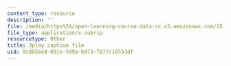```yaml
---
content_type: resource
description: ''
file: /media/https%3A/open-learning-course-data-rc.s3.amazonaws.com/15-071-the-analytics-edge-spring-2017/8c8856e8891e599abd73f877c16553df_98cyATFdwIk.vtt
file_type: application/x-subrip
resourcetype: Other
title: 3play caption file
uid: 8c8856e8-891e-599a-bd73-f877c16553df
---
```

